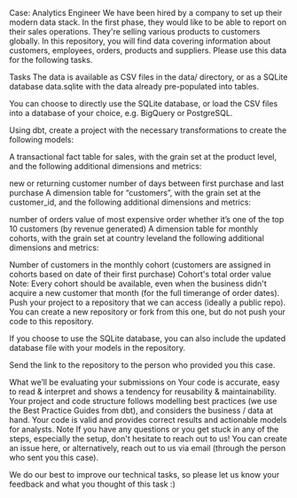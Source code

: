 Case: Analytics Engineer
We have been hired by a company to set up their modern data stack. In the first phase, they would like to be able to report on their sales operations. They're selling various products to customers globally. In this repository, you will find data covering information about customers, employees, orders, products and suppliers. Please use this data for the following tasks.

Tasks
The data is available as CSV files in the data/ directory, or as a SQLite database data.sqlite with the data already pre-populated into tables.

You can choose to directly use the SQLite database, or load the CSV files into a database of your choice, e.g. BigQuery or PostgreSQL.

Using dbt, create a project with the necessary transformations to create the following models:

A transactional fact table for sales, with the grain set at the product level, and the following additional dimensions and metrics:

new or returning customer
number of days between first purchase and last purchase
A dimension table for “customers”, with the grain set at the customer_id, and the following additional dimensions and metrics:

number of orders
value of most expensive order
whether it’s one of the top 10 customers (by revenue generated)
A dimension table for monthly cohorts, with the grain set at country leveland the following additional dimensions and metrics:

Number of customers in the monthly cohort (customers are assigned in cohorts based on date of their first purchase)
Cohort's total order value
Note: Every cohort should be available, even when the business didn't acquire a new customer that month (for the full timerange of order dates).
Push your project to a repository that we can access (ideally a public repo). You can create a new repository or fork from this one, but do not push your code to this repository.

If you choose to use the SQLite database, you can also include the updated database file with your models in the repository.

Send the link to the repository to the person who provided you this case.

What we’ll be evaluating your submissions on
Your code is accurate, easy to read & interpret and shows a tendency for reusability & maintainability.
Your project and code structure follows modelling best practices (we use the Best Practice Guides from dbt), and considers the business / data at hand.
Your code is valid and provides correct results and actionable models for analysts.
Note
If you have any questions or you get stuck in any of the steps, especially the setup, don't hesitate to reach out to us! You can create an issue here, or alternatively, reach out to us via email (through the person who sent you this case).

We do our best to improve our technical tasks, so please let us know your feedback and what you thought of this task :)